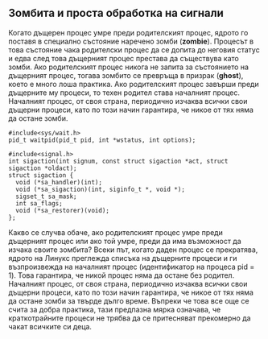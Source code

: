 ## Зомбита и проста обработка на сигнали

Когато дъщерен процес умре преди родителският процес, ядрото го поставя в специално състояние наречено зомби (**zombie**). Процесът в това състояние чака родителски процес да се допита до неговия статус и едва след това дъщерният процес престава да съществува като зомби. Ако родителският процес никога не запита за състоянието на дъщерният процес, тогава зомбито се превръща в призрак (**ghost**), което е много лоша практика. Ако родителският процес завърши преди дъщерните му процеси, то техен родител става началният процес. Началният процес, от своя страна, периодично изчаква всички свои дъщерни процеси, като по този начин гарантира, че никое от тях няма да остане зомби.

```
#include<sys/wait.h>
pid_t waitpid(pid_t pid, int *wstatus, int options);
```

```
#include<signal.h>
int sigaction(int signum, const struct sigaction *act, struct sigaction *oldact);
struct sigaction {
  void (*sa_handler)(int);
  void (*sa_sigaction)(int, siginfo_t *, void *);
  sigset_t sa_mask;
  int sa_flags;
  void (*sa_restorer)(void);
};
```

Какво се случва обаче, ако родителският процес умре преди дъщерният процес или ако той умре, преди да има възможност да изчака своите зомбита? Всеки път, когато даден процес се прекратява, ядрото на Линукс преглежда списъка на дъщерните процеси и ги възпроизвежда на началният процес (идентификатор на процеса pid = 1). Това гарантира, че никой процес няма да остане без родител. Началният процес, от своя страна, периодично изчаква всички свои дъщерни процеси, като по този начин гарантира, че никое от тях няма да остане зомби за твърде дълго време. Въпреки че това все още се счита за добра практика, тази предпазна мярка означава, че краткотрайните процеси не трябва да се притесняват прекомерно да чакат всичките си деца.